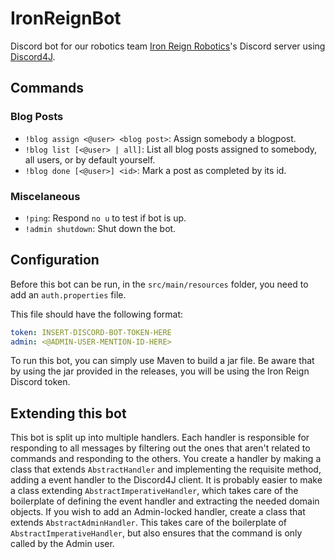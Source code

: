 # IronReignBot
Discord bot for our robotics team [Iron Reign Robotics](https://github.com/IronReign)'s Discord server using [Discord4J](https://github.com/discord4j/discord4j).

## Commands

### Blog Posts
- `!blog assign <@user> <blog post>`: Assign somebody a blogpost.
- `!blog list [<@user> | all]`: List all blog posts assigned to somebody, all users, or by default yourself.
- `!blog done [<@user>] <id>`: Mark a post as completed by its id.

### Miscelaneous
- `!ping`: Respond `no u` to test if bot is up.
- `!admin shutdown`: Shut down the bot.

## Configuration

Before this bot can be run, in the `src/main/resources` folder, you need to add an `auth.properties` file.

This file should have the following format:

```yaml
token: INSERT-DISCORD-BOT-TOKEN-HERE
admin: <@ADMIN-USER-MENTION-ID-HERE>
```

To run this bot, you can simply use Maven to build a jar file. Be aware that by using the jar provided in the releases, you will be using the Iron Reign Discord token.

## Extending this bot

This bot is split up into multiple handlers. Each handler is responsible for responding to all messages by filtering out the ones that aren't related to commands and responding to the others.
You create a handler by making a class that extends `AbstractHandler` and implementing the requisite method, adding a event handler to the Discord4J client.
It is probably easier to make a class extending `AbstractImperativeHandler`, which takes care of the boilerplate of defining the event handler and extracting the needed domain objects.
If you wish to add an Admin-locked handler, create a class that extends `AbstractAdminHandler`. This takes care of the boilerplate of `AbstractImperativeHandler`, but also ensures that the command is only called by the Admin user.
